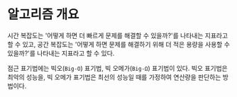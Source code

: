 # 알고리즘 개요

시간 복잡도는 '어떻게 하면 더 빠르게 문제를 해결할 수 있을까?'를 나타내는 지표라고 할 수 있고, 공간 복잡도는 '어떻게 하면 문제를 해결하기 위해 더 적은 용량을 사용할 수 있을까?'를 나타내는 지표라고 할 수 있다.

점근 표기법에는 빅오(`Big-O`) 표기법, 빅 오메가(`Big-Ω`) 표기법이 있다. 빅오 표기법은 최악의 성능을, 빅 오메가 표기법은 최선의 성능일 때를 가정하여 연산량을 판단하는 방법이다.
